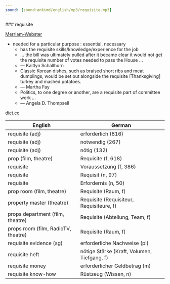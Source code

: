 ```yaml
---
sound: [sound:ankimd/english/mp3/requisite.mp3]
---
```


\### requisite

[Merriam-Webster](https://www.merriam-webster.com/dictionary/requisite)

- needed for a particular purpose : essential, necessary
    - has the requisite skills/knowledge/experience for the job
    - … the bill was ultimately pulled after it became clear it would not get the requisite number of votes needed to pass the House …
    - — Kaitlyn Schallhorn
    - Classic Korean dishes, such as braised short ribs and meat dumplings, would be set out alongside the requisite [Thanksgiving] turkey and mashed potatoes.
    - — Martha Fay
    - Politics, to one degree or another, are a requisite part of committee work …
    - — Angela D. Thompsell

[dict.cc](https://www.dict.cc/requisite)

| English        | German       |
| -------------- | ------------ |
| requisite (adj) | erforderlich (816) |
| requisite (adj) | notwendig (267) |
| requisite (adj) | nötig (132) |
| prop (film, theatre) | Requisite (f, 618) |
| requisite | Voraussetzung (f, 386) |
| requisite | Requisit (n, 97) |
| requisite | Erfordernis (n, 50) |
| prop room (film, theatre) | Requisite (Raum, f) |
| property master (theatre) | Requisite (Requisiteur, Requisiteure, f) |
| props department (film, theatre) | Requisite (Abteilung, Team, f) |
| props room (film, RadioTV, theatre) | Requisite (Raum, f) |
| requisite evidence (sg) | erforderliche Nachweise (pl) |
| requisite heft | nötige Stärke (Kraft, Volumen, Tiefgang, f) |
| requisite money | erforderlicher Geldbetrag (m) |
| requisite know-how | Rüstzeug (Wissen, n) |
